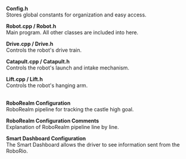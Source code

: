 <strong>Config.h</strong><br/>
Stores global constants for organization and easy access.<br/>

<strong>Robot.cpp / Robot.h</strong><br/>
Main program. All other classes are included into here.<br/>

<strong>Drive.cpp / Drive.h</strong><br/>
Controls the robot's drive train.<br/>

<strong>Catapult.cpp / Catapult.h</strong><br/>
Controls the robot's launch and intake mechanism.<br/>

<strong>Lift.cpp / Lift.h</strong><br/>
Controls the robot's hanging arm.<br/>
<br/>

<strong>RoboRealm Configuration</strong><br/>
RoboRealm pipeline for tracking the castle high goal.<br/>

<strong>RoboRealm Configuration Comments</strong><br/>
Explanation of RoboRealm pipeline line by line.<br/>

<strong>Smart Dashboard Configuration</strong><br/>
The Smart Dashboard allows the driver to see information sent from the RoboRio.